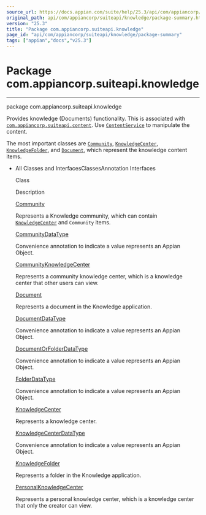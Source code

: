 ```yaml
---
source_url: https://docs.appian.com/suite/help/25.3/api/com/appiancorp/suiteapi/knowledge/package-summary.html
original_path: api/com/appiancorp/suiteapi/knowledge/package-summary.html
version: "25.3"
title: "Package com.appiancorp.suiteapi.knowledge"
page_id: "api/com/appiancorp/suiteapi/knowledge/package-summary"
tags: ["appian","docs","v25.3"]
---
```



# Package com.appiancorp.suiteapi.knowledge

* * *

package com.appiancorp.suiteapi.knowledge

Provides knowledge (Documents) functionality. This is associated with [`com.appiancorp.suiteapi.content`](../content/package-summary.html). Use [`ContentService`](../content/ContentService.html "interface in com.appiancorp.suiteapi.content") to manipulate the content.

The most important classes are [`Community`](Community.html "class in com.appiancorp.suiteapi.knowledge"), [`KnowledgeCenter`](KnowledgeCenter.html "class in com.appiancorp.suiteapi.knowledge"), [`KnowledgeFolder`](KnowledgeFolder.html "class in com.appiancorp.suiteapi.knowledge"), and [`Document`](Document.html "class in com.appiancorp.suiteapi.knowledge"), which represent the knowledge content items.

-   All Classes and InterfacesClassesAnnotation Interfaces

    Class

    Description

    [Community](Community.html "class in com.appiancorp.suiteapi.knowledge")

    Represents a Knowledge community, which can contain [`KnowledgeCenter`](KnowledgeCenter.html "class in com.appiancorp.suiteapi.knowledge") and `Community` items.

    [CommunityDataType](CommunityDataType.html "annotation interface in com.appiancorp.suiteapi.knowledge")

    Convenience annotation to indicate a value represents an Appian Object.

    [CommunityKnowledgeCenter](CommunityKnowledgeCenter.html "class in com.appiancorp.suiteapi.knowledge")

    Represents a community knowledge center, which is a knowledge center that other users can view.

    [Document](Document.html "class in com.appiancorp.suiteapi.knowledge")

    Represents a document in the Knowledge application.

    [DocumentDataType](DocumentDataType.html "annotation interface in com.appiancorp.suiteapi.knowledge")

    Convenience annotation to indicate a value represents an Appian Object.

    [DocumentOrFolderDataType](DocumentOrFolderDataType.html "annotation interface in com.appiancorp.suiteapi.knowledge")

    Convenience annotation to indicate a value represents an Appian Object.

    [FolderDataType](FolderDataType.html "annotation interface in com.appiancorp.suiteapi.knowledge")

    Convenience annotation to indicate a value represents an Appian Object.

    [KnowledgeCenter](KnowledgeCenter.html "class in com.appiancorp.suiteapi.knowledge")

    Represents a knowledge center.

    [KnowledgeCenterDataType](KnowledgeCenterDataType.html "annotation interface in com.appiancorp.suiteapi.knowledge")

    Convenience annotation to indicate a value represents an Appian Object.

    [KnowledgeFolder](KnowledgeFolder.html "class in com.appiancorp.suiteapi.knowledge")

    Represents a folder in the Knowledge application.

    [PersonalKnowledgeCenter](PersonalKnowledgeCenter.html "class in com.appiancorp.suiteapi.knowledge")

    Represents a personal knowledge center, which is a knowledge center that only the creator can view.